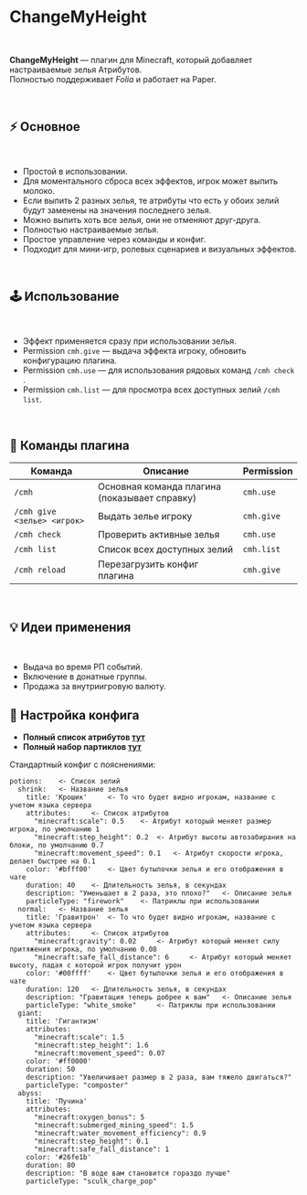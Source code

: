 # ChangeMyHeight

<br>

**ChangeMyHeight** — плагин для Minecraft, который добавляет настраиваемые зелья Атрибутов.<br>
Полностью поддерживает *Folia* и работает на Paper.

<br>

## ⚡ Основное

<br>

* Простой в использовании.
* Для моментального сброса всех эффектов, игрок может выпить молоко.
* Если выпить 2 разных зелья, те атрибуты что есть у обоих зелий будут заменены на значения последнего зелья.
* Можно выпить хоть все зелья, они не отменяют друг-друга.
* Полностью настраиваемые зелья.
* Простое управление через команды и конфиг.
* Подходит для мини-игр, ролевых сценариев и визуальных эффектов.

<br>

## 🕹 Использование

<br>

* Эффект применяется сразу при использовании зелья.
* Permission `cmh.give` — выдача эффекта игроку, обновить конфигурацию плагина.
* Permission `cmh.use` — для использования рядовых команд `/cmh check` .
* Permission `cmh.list` — для просмотра всех доступных зелий `/cmh list`.

<br>

## 📜 Команды плагина

| Команда                     | Описание                                      | Permission |
|-----------------------------|-----------------------------------------------|------------|
| `/cmh`                      | Основная команда плагина (показывает справку) | `cmh.use`  |
| `/cmh give <зелье> <игрок>` | Выдать зелье игроку                           | `cmh.give` |
| `/cmh check`                | Проверить активные зелья                      | `cmh.use`  |
| `/cmh list`                 | Список всех доступных зелий                   | `cmh.list` |
| `/cmh reload`               | Перезагрузить конфиг плагина                  | `cmh.give` |

<br>

## 💡 Идеи применения

<br>

* Выдача во время РП событий.
* Включение в донатные группы.
* Продажа за внутриигровую валюту.

## 📄 Настройка конфига

* **Полный список атрибутов [тут](https://minecraft.wiki/w/Attribute)**
* **Полный набор партиклов [тут](https://minecraft.wiki/w/Particles_(Java_Edition))**

Стандартный конфиг с пояснениями:

```
potions:    <- Список зелий
  shrink:   <- Название зелья
    title: 'Крошик'     <- То что будет видно игрокам, название с учетом языка сервера
    attributes:     <- Список атрибутов
      "minecraft:scale": 0.5    <- Атрибут который меняет размер игрока, по умолчанию 1
      "minecraft:step_height": 0.2  <- Атрибут высоты автозабирания на блоки, по умолчанию 0.7
      "minecraft:movement_speed": 0.1   <- Атрибут скорости игрока, делает быстрее на 0.1
    color: '#bfff00'    <- Цвет бутылочки зелья и его отображения в чате
    duration: 40    <- Длительность зелья, в секундах
    description: "Уменьшает в 2 раза, это плохо?"   <- Описание зелья
    particleType: "firework"    <- Патриклы при использовании
  normal:   <- Название зелья
    title: 'Гравитрон'  <- То что будет видно игрокам, название с учетом языка сервера
    attributes:     <- Список атрибутов
      "minecraft:gravity": 0.02     <- Атрибут который меняет силу притяжения игрока, по умолчанию 0.08
      "minecraft:safe_fall_distance": 6     <- Атрибут который меняет высоту, падая с которой игрок получит урон
    color: '#00ffff'    <- Цвет бутылочки зелья и его отображения в чате
    duration: 120   <- Длительность зелья, в секундах
    description: "Гравитация теперь добрее к вам"   <- Описание зелья
    particleType: "white_smoke"     <- Патриклы при использовании
  giant:
    title: 'Гигантизм'
    attributes:
      "minecraft:scale": 1.5
      "minecraft:step_height": 1.6
      "minecraft:movement_speed": 0.07
    color: '#ff0000'
    duration: 50
    description: "Увеличивает размер в 2 раза, вам тяжело двигаться?"
    particleType: "composter"
  abyss:
    title: 'Пучина'
    attributes:
      "minecraft:oxygen_bonus": 5
      "minecraft:submerged_mining_speed": 1.5
      "minecraft:water_movement_efficiency": 0.9
      "minecraft:step_height": 0.1
      "minecraft:safe_fall_distance": 1
    color: '#26fe1b'
    duration: 80
    description: "В воде вам становится гораздо лучше"
    particleType: "sculk_charge_pop"

```


